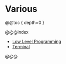 # Various

@@toc { depth=0 }

@@@index

  * [Low Level Programming](low-level.md)
  * [Terminal](terminal.md)

@@@